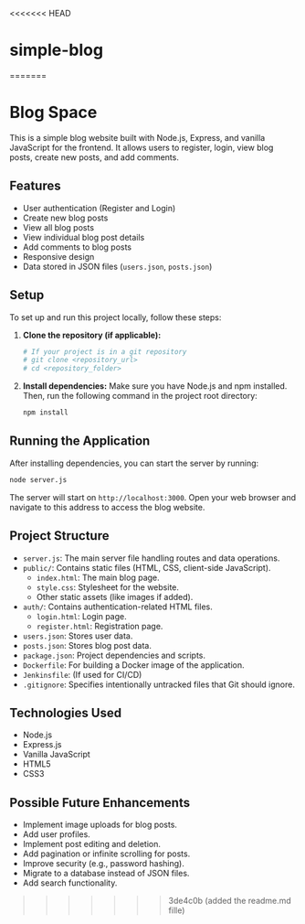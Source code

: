 <<<<<<< HEAD
# simple-blog
=======
# Blog Space

This is a simple blog website built with Node.js, Express, and vanilla JavaScript for the frontend. It allows users to register, login, view blog posts, create new posts, and add comments.

## Features

- User authentication (Register and Login)
- Create new blog posts
- View all blog posts
- View individual blog post details
- Add comments to blog posts
- Responsive design
- Data stored in JSON files (`users.json`, `posts.json`)

## Setup

To set up and run this project locally, follow these steps:

1.  **Clone the repository (if applicable):**
    ```bash
    # If your project is in a git repository
    # git clone <repository_url>
    # cd <repository_folder>
    ```

2.  **Install dependencies:**
    Make sure you have Node.js and npm installed. Then, run the following command in the project root directory:
    ```bash
    npm install
    ```

## Running the Application

After installing dependencies, you can start the server by running:

```bash
node server.js
```

The server will start on `http://localhost:3000`. Open your web browser and navigate to this address to access the blog website.

## Project Structure

-   `server.js`: The main server file handling routes and data operations.
-   `public/`: Contains static files (HTML, CSS, client-side JavaScript).
    -   `index.html`: The main blog page.
    -   `style.css`: Stylesheet for the website.
    -   Other static assets (like images if added).
-   `auth/`: Contains authentication-related HTML files.
    -   `login.html`: Login page.
    -   `register.html`: Registration page.
-   `users.json`: Stores user data.
-   `posts.json`: Stores blog post data.
-   `package.json`: Project dependencies and scripts.
-   `Dockerfile`: For building a Docker image of the application.
-   `Jenkinsfile`: (If used for CI/CD)
-   `.gitignore`: Specifies intentionally untracked files that Git should ignore.

## Technologies Used

-   Node.js
-   Express.js
-   Vanilla JavaScript
-   HTML5
-   CSS3

## Possible Future Enhancements

- Implement image uploads for blog posts.
- Add user profiles.
- Implement post editing and deletion.
- Add pagination or infinite scrolling for posts.
- Improve security (e.g., password hashing).
- Migrate to a database instead of JSON files.
- Add search functionality. 
>>>>>>> 3de4c0b (added the readme.md fille)
